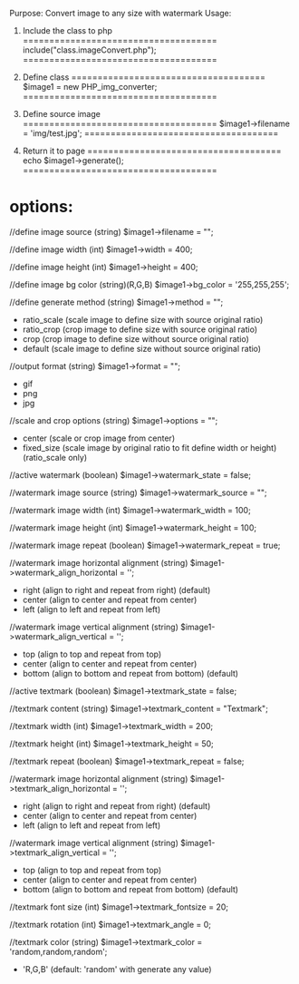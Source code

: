 Purpose: Convert image to any size with watermark
Usage:

1. Include the class to php
=====================================
include("class.imageConvert.php");
=====================================

2. Define class
=====================================
$image1 = new PHP_img_converter;
=====================================

3. Define source image
=====================================
$image1->filename = 'img/test.jpg';
=====================================

4. Return it to page
=====================================
echo $image1->generate();
=====================================

options:
=====================================
//define image source (string)
$image1->filename = "";

//define image width (int)
$image1->width = 400;

//define image height (int)
$image1->height = 400;

//define image bg color (string)(R,G,B)
$image1->bg_color = '255,255,255';

//define generate method (string)
$image1->method = "";
- ratio_scale 	(scale image to define size with source original ratio)
- ratio_crop 	(crop image to define size with source original ratio)
- crop 			(crop image to define size without source original ratio)
- default		(scale image to define size without source original ratio)

//output format (string)
$image1->format = "";
- gif
- png
- jpg

//scale and crop options (string)
$image1->options = "";
- center		(scale or crop image from center)
- fixed_size	(scale image by original ratio to fit define width or height)(ratio_scale only)

//active watermark (boolean)
$image1->watermark_state = false;

//watermark image source (string)
$image1->watermark_source = "";

//watermark image width (int)
$image1->watermark_width = 100;

//watermark image height (int)
$image1->watermark_height = 100;

//watermark image repeat (boolean)
$image1->watermark_repeat = true;

//watermark image horizontal alignment (string)
$image1->watermark_align_horizontal = '';
- right		(align to right and repeat from right) (default)
- center	(align to center and repeat from center)
- left		(align to left and repeat from left)

//watermark image vertical alignment (string)
$image1->watermark_align_vertical = '';
- top		(align to top and repeat from top)
- center	(align to center and repeat from center)
- bottom	(align to bottom and repeat from bottom) (default)

//active textmark (boolean)
$image1->textmark_state = false;

//textmark content (string)
$image1->textmark_content = "Textmark";

//textmark width (int)
$image1->textmark_width = 200;

//textmark height (int)
$image1->textmark_height = 50;

//textmark repeat (boolean)
$image1->textmark_repeat = false;

//watermark image horizontal alignment (string)
$image1->textmark_align_horizontal = '';
- right		(align to right and repeat from right) (default)
- center	(align to center and repeat from center)
- left		(align to left and repeat from left)

//watermark image vertical alignment (string)
$image1->textmark_align_vertical = '';
- top		(align to top and repeat from top)
- center	(align to center and repeat from center)
- bottom	(align to bottom and repeat from bottom) (default)

//textmark font size (int)
$image1->textmark_fontsize = 20;

//textmark rotation (int)
$image1->textmark_angle = 0;

//textmark color (string)
$image1->textmark_color = 'random,random,random';
- 'R,G,B' (default: 'random' with generate any value)
